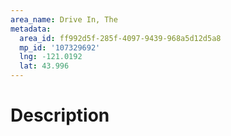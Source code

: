 ```yaml
---
area_name: Drive In, The
metadata:
  area_id: ff992d5f-285f-4097-9439-968a5d12d5a8
  mp_id: '107329692'
  lng: -121.0192
  lat: 43.996
---
```

# Description
